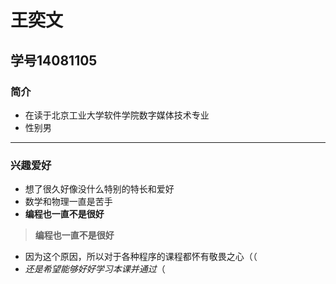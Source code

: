 # 王奕文
## 学号14081105
### 简介
* 在读于北京工业大学软件学院数字媒体技术专业
* 性别男

***

### 兴趣爱好
* 想了很久好像没什么特别的特长和爱好
* 数学和物理一直是苦手
* **编程也一直不是很好**

> **编程也一直不是很好**

* 因为这个原因，所以对于各种程序的课程都怀有敬畏之心（（
* *还是希望能够好好学习本课并通过*（